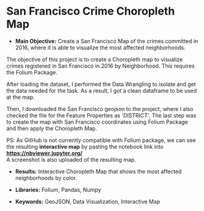 

# San Francisco Crime Choropleth Map

  - **Main Objective:** Create a San Francisco Map of the crimes committed in 2016,
where it is able to visualize the most affected neighborhoods.

  The objective of this project is to create a Choropleth map to visualize 
  crimes registered in San Francisco in 2016 by Neighborhood. This requires
  the Folium Package.

  After loading the dataset, I performed the Data Wrangling to isolate and
  get the data needed for the task. As a result, I got a clean dataframe to
  be used at the map.
 
  Then, I downloaded the San Francisco geojson to the project, where I also
  checked  the file for the Feature Properties as 'DISTRICT'. The last step
  was to create the map  with San Francisco coordinates using Folium Package  
  and then apply the Choropleth Map.
  
  PS: As GitHub is not currently compatible with Folium package, we can see
  the resulting **interactive map** by pasting the notebook link into **https://nbviewer.jupyter.org/**  
  A screenshot is also uploaded of the resulting map.
  
  - **Results:** Interactive Choropleth Map that shows the most affected neighborhoods by color.
  
  - **Libraries:** Folium, Pandas, Numpy

  - **Keywords:** GeoJSON, Data Visualization, Interactive Map
